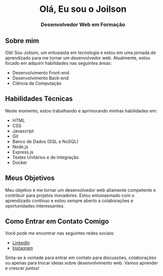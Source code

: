<h1 align="center">Olá, Eu sou o Joilson</h1>
<h3 align="center">Desenvolvedor Web em Formação</h3>

## Sobre mim
Olá! Sou Joilson, um entusiasta em tecnologia e estou em uma jornada de aprendizado para me tornar um desenvolvedor web. Atualmente, estou focado em adquirir habilidades nas seguintes áreas:

- Desenvolvimento Front-end
- Desenvolvimento Back-end
- Ciência da Computação

## Habilidades Técnicas
Neste momento, estou trabalhando e aprimorando minhas habilidades em:

- HTML
- CSS
- Javascript
- Git
- Banco de Dados (SQL e NoSQL)
- Node.js
- Express.js
- Testes Unitários e de Integração
- Docker

## Meus Objetivos
Meu objetivo é me tornar um desenvolvedor web altamente competente e contribuir para projetos inovadores. Estou entusiasmado com o aprendizado contínuo e estou sempre aberto a colaborações e oportunidades interessantes.

## Como Entrar em Contato Comigo
Você pode me encontrar nas seguintes redes sociais:
- [LinkedIn](https://www.linkedin.com/in/joilson-silva-rodrigues-11898319a/)
- [Instagram](https://instagram.com/joils0n._)

Sinta-se à vontade para entrar em contato para discussões, colaborações ou apenas para trocar ideias sobre desenvolvimento web. Vamos aprender e crescer juntos!
